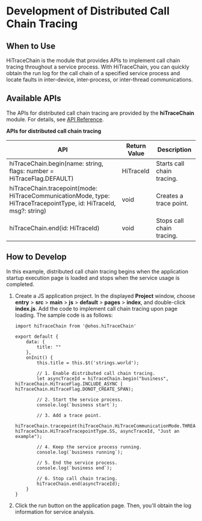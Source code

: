 # Development of Distributed Call Chain Tracing

## When to Use

HiTraceChain is the module that provides APIs to implement call chain tracing throughout a service process. With HiTraceChain, you can quickly obtain the run log for the call chain of a specified service process and locate faults in inter-device, inter-process, or inter-thread communications.

## Available APIs

The APIs for distributed call chain tracing are provided by the **hiTraceChain** module. For details, see [API Reference](../reference/apis/js-apis-hitracechain.md).

**APIs for distributed call chain tracing**

| API| Return Value| Description|
| ------------------------------------------------------------------------------------------------------------------- | -------------- | ------------ |
| hiTraceChain.begin(name: string, flags: number = HiTraceFlag.DEFAULT)                                               | HiTraceId      | Starts call chain tracing.|
| hiTraceChain.tracepoint(mode: HiTraceCommunicationMode, type: HiTraceTracepointType, id: HiTraceId, msg?: string)   | void           | Creates a trace point.|
| hiTraceChain.end(id: HiTraceId)                                                                                     | void           | Stops call chain tracing.|

## How to Develop

In this example, distributed call chain tracing begins when the application startup execution page is loaded and stops when the service usage is completed.

1. Create a JS application project. In the displayed **Project** window, choose **entry** > **src** > **main** > **js** > **default** > **pages** > **index**, and double-click **index.js**. Add the code to implement call chain tracing upon page loading. The sample code is as follows:

   ```
   import hiTraceChain from '@ohos.hiTraceChain'

   export default {
       data: {
           title: ""
       },
       onInit() {
           this.title = this.$t('strings.world');

           // 1. Enable distributed call chain tracing.
           let asyncTraceId = hiTraceChain.begin("business", hiTraceChain.HiTraceFlag.INCLUDE_ASYNC | hiTraceChain.HiTraceFlag.DONOT_CREATE_SPAN);
           
           // 2. Start the service process.
           console.log(`business start`);

           // 3. Add a trace point.
           hiTraceChain.tracepoint(hiTraceChain.HiTraceCommunicationMode.THREAD, hiTraceChain.HiTraceTracepointType.SS, asyncTraceId, "Just an example");

           // 4. Keep the service process running.
           console.log(`business running`);

           // 5. End the service process.
           console.log(`business end`);

           // 6. Stop call chain tracing.
           hiTraceChain.end(asyncTraceId);
       }
   }
   ```

2. Click the run button on the application page. Then, you'll obtain the log information for service analysis.
